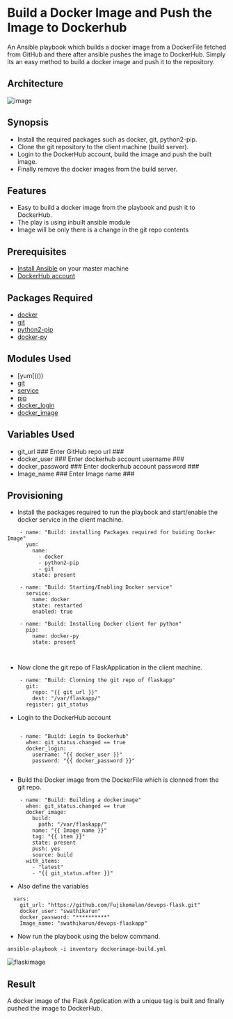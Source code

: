 # Build a Docker Image and Push the Image to Dockerhub

An Ansible playbook which builds a docker image from a DockerFile fetched from GitHub and there after ansible pushes the image to DockerHub. Simply its an easy method to build a docker image and push it to the repository.

## Architecture

![image](https://user-images.githubusercontent.com/94472101/149037381-ca31ba23-55af-4c8f-8ebd-d5d21f069ca6.png)


## Synopsis

 - Install the required packages such as docker, git, python2-pip.
 - Clone the git repository to the client machine (build server).
 - Login to the DockerHub account, build the image and push the built image.
 - Finally remove the docker images from the build server.

## Features

 - Easy to build a docker image from the playbook and push it to DockerHub.
 - The play is using inbuilt ansible module
 - Image will be only there is a change in the git repo contents

## Prerequisites
 
 - [Install Ansible](https://devopsmyway.com/how-to-install-ansible-on-amazon-linuxec2/) on your master machine
 - [DockerHub account](https://hub.docker.com/)
 
## Packages Required

 - [docker](https://docs.docker.com/engine/install/)
 - [git](https://git-scm.com/downloads)
 - [python2-pip](https://pip.pypa.io/en/stable/installation/)
 - [docker-py](https://pypi.org/project/docker-py/)

## Modules Used
 - [yum[(())
 - [git](https://docs.ansible.com/ansible/2.5/modules/git_module.html)
 - [service](https://docs.ansible.com/ansible/2.5/modules/service_module.html)
 - [pip](https://docs.ansible.com/ansible/2.4/pip_module.html)
 - [docker_login](https://docs.ansible.com/ansible/2.9/modules/docker_login_module.html)
 - [docker_image](https://docs.ansible.com/ansible/2.4/docker_image_module.html)

## Variables Used

 - git_url                                           ### Enter GitHub repo url ###
 - docker_user                                       ### Enter dockerhub account username ###
 - docker_password                                   ### Enter dockerhub account password ###
 - Image_name                                        ### Enter Image name ###
 

## Provisioning

- Install the packages required to run the playbook and start/enable the docker service in the client machine.

```
    - name: "Build: installing Packages required for buiding Docker Image"
      yum:
        name:
          - docker
          - python2-pip
          - git
        state: present
     
    - name: "Build: Starting/Enabling Docker service"
      service:
        name: docker
        state: restarted
        enabled: true
        
    - name: "Build: Installing Docker client for python"
      pip:
        name: docker-py
        state: present

        
```

- Now clone the git repo of FlaskApplication in the client machine.

```
    - name: "Build: Clonning the git repo of flaskapp"
      git:
        repo: "{{ git_url }}"
        dest: "/var/flaskapp/"
      register: git_status

```

- Login to the DockerHub account

```

    - name: "Build: Login to Dockerhub"
      when: git_status.changed == true
      docker_login:
        username: "{{ docker_user }}"
        password: "{{ docker_password }}"
        
```
- Build the Docker image from the DockerFile which is clonned from the git repo.

```
    - name: "Build: Building a dockerimage"
      when: git_status.changed == true
      docker_image:
        build:
          path: "/var/flaskapp/"
        name: "{{ Image_name }}"
        tag: "{{ item }}"
        state: present
        push: yes
        source: build
      with_items:    
        - "latest"
        - "{{ git_status.after }}"

```

- Also define the variables 

```
  vars:
    git_url: "https://github.com/Fujikomalan/devops-flask.git"
    docker_user: "swathikarun"
    docker_password: "**********"
    Image_name: "swathikarun/devops-flaskapp"
```

- Now run the playbook using the below command.

```
ansible-playbook -i inventory dockerimage-build.yml
```

![flaskimage](https://user-images.githubusercontent.com/94472101/149257694-8d261085-2940-43c3-a29d-00d94cc17b93.png)


## Result

A docker image of the Flask Application with a unique tag is built and finally pushed the image to DockerHub.
